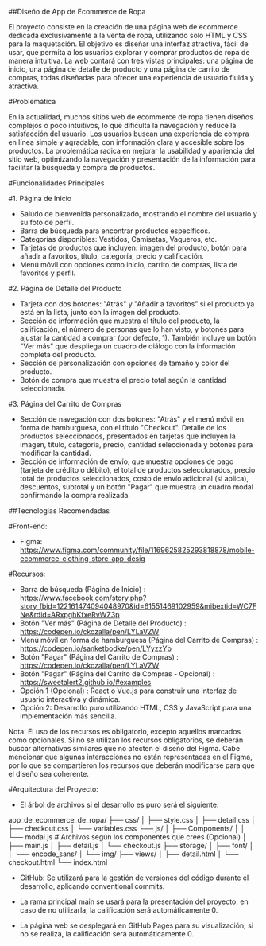 ##Diseño de App de Ecommerce de Ropa

El proyecto consiste en la creación de una página web de ecommerce dedicada exclusivamente a la venta de ropa, utilizando solo HTML y CSS para la maquetación. El objetivo es diseñar una interfaz atractiva, fácil de usar, que permita a los usuarios explorar y comprar productos de ropa de manera intuitiva. La web contará con tres vistas principales: una página de inicio, una página de detalle de producto y una página de carrito de compras, todas diseñadas para ofrecer una experiencia de usuario fluida y atractiva.


#Problemática

En la actualidad, muchos sitios web de ecommerce de ropa tienen diseños complejos o poco intuitivos, lo que dificulta la navegación y reduce la satisfacción del usuario. Los usuarios buscan una experiencia de compra en línea simple y agradable, con información clara y accesible sobre los productos. La problemática radica en mejorar la usabilidad y apariencia del sitio web, optimizando la navegación y presentación de la información para facilitar la búsqueda y compra de productos.



#Funcionalidades Principales

#1. Página de Inicio

  - Saludo de bienvenida personalizado, mostrando el nombre del usuario y su foto de perfil.
  - Barra de búsqueda para encontrar productos específicos.
  - Categorías disponibles: Vestidos, Camisetas, Vaqueros, etc.
  - Tarjetas de productos que incluyen: imagen del producto, botón para añadir a favoritos, título, categoría, precio y calificación.
  - Menú móvil con opciones como inicio, carrito de compras, lista de favoritos y perfil.

#2. Página de Detalle del Producto

  - Tarjeta con dos botones: "Atrás" y "Añadir a favoritos" si el producto ya está en la lista, junto con la imagen del producto.
  - Sección de información que muestra el título del producto, la calificación, el número de personas que lo han visto, y botones para ajustar la cantidad a comprar (por defecto, 1). También incluye un botón "Ver más" que despliega un cuadro de diálogo con la información completa del producto.
  - Sección de personalización con opciones de tamaño y color del producto.
  - Botón de compra que muestra el precio total según la cantidad seleccionada.

#3. Página del Carrito de Compras

  - Sección de navegación con dos botones: "Atrás" y el menú móvil en forma de hamburguesa, con el título "Checkout".
Detalle de los productos seleccionados, presentados en tarjetas que incluyen la imagen, título, categoría, precio, cantidad seleccionada y botones para modificar la cantidad.
  - Sección de información de envío, que muestra opciones de pago (tarjeta de crédito o débito), el total de productos seleccionados, precio total de productos seleccionados, costo de envío adicional (si aplica), descuentos, subtotal y un botón "Pagar" que muestra un cuadro modal confirmando la compra realizada.

##Tecnologías Recomendadas

#Front-end: 

  - Figma: https://www.figma.com/community/file/1169625825293818878/mobile-ecommerce-clothing-store-app-desig

#Recursos:

  - Barra de búsqueda (Página de Inicio) : https://www.facebook.com/story.php?story_fbid=122161474094048970&id=61551469102959&mibextid=WC7FNe&rdid=ARxpghKfxeRvWZ3p
  - Botón "Ver más" (Página de Detalle del Producto) : https://codepen.io/ckozalla/pen/LYLaVZW
  - Menú móvil en forma de hamburguesa (Página del Carrito de Compras) : https://codepen.io/sanketbodke/pen/LYyzzYb
  - Botón "Pagar" (Página del Carrito de Compras) :  https://codepen.io/ckozalla/pen/LYLaVZW
  - Botón "Pagar" (Página del Carrito de Compras - Opcional) : https://sweetalert2.github.io/#examples
  - Opción 1 (Opcional) : React o Vue.js para construir una interfaz de usuario interactiva y dinámica.
  - Opción 2: Desarrollo puro utilizando HTML, CSS y JavaScript para una implementación más sencilla.


Nota: El uso de los recursos es obligatorio, excepto aquellos marcados como opcionales. Si no se utilizan los recursos obligatorios, se deberán buscar alternativas similares que no afecten el diseño del Figma. Cabe mencionar que algunas interacciones no están representadas en el Figma, por lo que se compartieron los recursos que deberán modificarse para que el diseño sea coherente.


#Arquitectura del Proyecto: 

  - El árbol de archivos si el desarrollo es puro será el siguiente:
    
app_de_ecommerce_de_ropa/
├── css/
│ ├── style.css
│ ├── detail.css
│ ├── checkout.css
│ └── variables.css
├── js/
│ ├── Components/
│ │ └── modal.js # Archivos según los componentes que crees (Opcional)
│ ├── main.js
│ ├── detail.js
│ └── checkout.js
├── storage/
│ ├── font/
│ │ └── encode_sans/
│ └── img/
├── views/
│ ├── detail.html
│ └── checkout.html
└── index.html


- GitHub: Se utilizará para la gestión de versiones del código durante el desarrollo, aplicando conventional commits.

- La rama principal main se usará para la presentación del proyecto; en caso de no utilizarla, la calificación será automáticamente 0.

- La página web se desplegará en GitHub Pages para su visualización; si no se realiza, la calificación será automáticamente 0.
